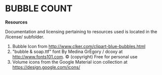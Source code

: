 # BUBBLE COUNT

**Resources**

Documentation and licensing pertaining to resources used is located in the /license/ subfolder.

1. Bubble Icon from http://www.clker.com/clipart-blue-bubbles.html
2. "bubble & soap.ttf" font By Medina GrÈgory / dcoxy at http://www.fonts101.com. © (copyright) Free for personal use
3. Volume icons from the Google Material icon collection at https://design.google.com/icons/

